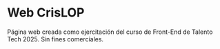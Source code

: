 
Web CrisLOP
===========

Página web creada como ejercitación del curso de Front-End de Talento Tech 2025.
Sin fines comerciales.
